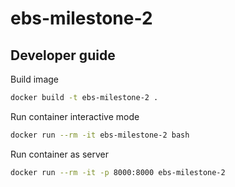 # ebs-milestone-2

## Developer guide

Build image

```sh
docker build -t ebs-milestone-2 .
```

Run container interactive mode

```sh
docker run --rm -it ebs-milestone-2 bash
```

Run container as server 

```sh
docker run --rm -it -p 8000:8000 ebs-milestone-2
```